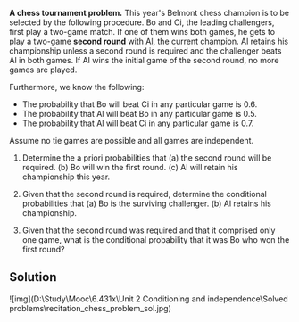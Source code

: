 **A chess tournament problem.** This year's Belmont chess champion is to be selected by the following procedure. Bo and Ci, the leading challengers, first play a two-game match. If one of them wins both games, he gets to play a two-game **second round** with Al, the current champion. Al retains his championship unless a second round is required and the challenger beats Al in both games. If Al wins the initial game of the second round, no more games are played.

Furthermore, we know the following:

- The probability that Bo will beat Ci in any particular game is 0.6.
- The probability that Al will beat Bo in any particular game is 0.5.
- The probability that Al will beat Ci in any particular game is 0.7.

Assume no tie games are possible and all games are independent.

1. Determine the a priori probabilities that
   (a) the second round will be required.
   (b) Bo will win the first round.
   (c) Al will retain his championship this year.

2. Given that the second round is required, determine the conditional probabilities that
   (a) Bo is the surviving challenger.
   (b) Al retains his championship.

3. Given that the second round was required and that it comprised only one game, what is the conditional probability that it was Bo who won the first round?



## Solution

![img](D:\Study\Mooc\6.431x\Unit 2 Conditioning and independence\Solved problems\recitation_chess_problem_sol.jpg)



